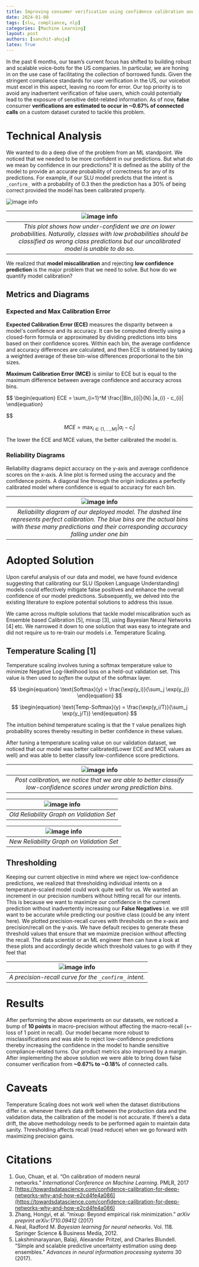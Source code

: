 ```yaml
---
title: Improving consumer verification using confidence calibration and thresholding
date: 2024-01-08
tags: [slu, compliance, nlp]
categories: [Machine Learning]
layout: post
authors: [sanchit-ahuja]
latex: True
---
```


In the past 6 months, our team’s current focus has shifted to building robust and scalable voice-bots for the US companies. In particular, we are honing in on the use case of facilitating the collection of borrowed funds. Given the stringent compliance standards for user verification in the US, our voicebot must excel in this aspect, leaving no room for error. Our top priority is to avoid any inadvertent verification of false users, which could potentially lead to the exposure of sensitive debt-related information. As of now, **false** consumer **verifications are estimated to occur in ~0.67% of connected calls** on a custom dataset curated to tackle this problem. 

# Technical Analysis

We wanted to do a deep dive of the problem from an ML standpoint. We noticed that we needed to be more confident in our predictions. But what do we mean by confidence in our predictions? It is defined as the ability of the model to provide an accurate probability of correctness for any of its predictions. For example, if our SLU model predicts that the intent is `_confirm_` with a probability of 0.3 then the prediction has a 30% of being correct provided the model has been calibrated properly. 

![image info](../assets/images/confidence-calibration-blog/slu-model.png)

| ![image info](../assets/images/confidence-calibration-blog/uncal-score-plot.png) | 
|:--:| 
| *This plot shows how under-confident we are on lower probabilities. Naturally, classes with low probabilities should be classified as wrong class predictions but our uncalibrated model is unable to do so.* |

We realized that **model miscalibration** and rejecting **low confidence prediction** is the major problem that we need to solve. But how do we quantify model calibration?

## Metrics and Diagrams

### Expected and Max Calibration Error

**Expected Calibration Error (ECE)** measures the disparity between a model's confidence and its accuracy. It can be computed directly using a closed-form formula or approximated by dividing predictions into bins based on their confidence scores. Within each bin, the average confidence and accuracy differences are calculated, and then ECE is obtained by taking a weighted average of these bin-wise differences proportional to the bin sizes.

**Maximum Calibration Error (MCE)** is similar to ECE but is equal to the maximum difference between average confidence and accuracy across bins.

$$
\begin{equation}
ECE = \sum_{i=1}^M \frac{|Bin_{i}|}{N}.|a_{i} - c_{i}|
\end{equation}

$$

$$
\begin{equation}
MCE = \max_{i \in \{1,\ldots,M\}} |a_{i} - c_{i}|
\end{equation}
$$

The lower the ECE and MCE values, the better calibrated the model is.

### Reliability Diagrams

Reliability diagrams depict accuracy on the y-axis and average confidence scores on the x-axis. A line plot is formed using the accuracy and the confidence points. A diagonal line through the origin indicates a perfectly calibrated model where confidence is equal to accuracy for each bin. 

| ![image info](../assets/images/confidence-calibration-blog/reliability-graph-deployed.png) | 
|:--:| 
| *Reliability diagram of our deployed model. The dashed line represents perfect calibration. The blue bins are the actual bins with these many predictions and their corresponding accuracy falling under one bin* |

# Adopted Solution

Upon careful analysis of our data and model, we have found evidence suggesting that calibrating our SLU (Spoken Language Understanding) models could effectively mitigate false positives and enhance the overall confidence of our model predictions. Subsequently, we delved into the existing literature to explore potential solutions to address this issue.

We came across multiple solutions that tackle model miscalibration such as Ensemble based Calibration [5], mixup [3], using Bayesian Neural Networks [4] etc. We narrowed it down to one solution that was easy to integrate and did not require us to re-train our models i.e. Temperature Scaling. 

## Temperature Scaling [1]

Temperature scaling involves tuning a softmax temperature value to minimize Negative Log-likelihood loss on a held-out validation set. This value is then used to *soften* the output of the softmax layer. 

$$
\begin{equation}
\text{Softmax}(y) = \frac{\exp(y_i)}{\sum_j \exp(y_j)}
\end{equation}
$$

$$
\begin{equation}
\text{Temp-Softmax}(y) = \frac{\exp(y_i/T)}{\sum_j \exp(y_j/T)}
\end{equation}
$$

The intuition behind temperature scaling is that the `T` value penalizes high probability scores thereby resulting in better confidence in these values.

After tuning a temperature scaling value on our validation dataset, we noticed that our model was better calibrated(Lower ECE and MCE values as well) and was able to better classify low-confidence score predictions.

| ![image info](../assets/images/confidence-calibration-blog/cal-score-plot.png) | 
|:--:| 
| *Post calibration, we notice that we are able to better classify low-confidence scores under wrong prediction bins.* |


| ![image info](../assets/images/confidence-calibration-blog/old_reliability_graph.png) | 
|:--:| 
| *Old Reliability Graph on Validation Set* |

| ![image info](../assets/images/confidence-calibration-blog/new_reliability_graph.png) | 
|:--:| 
| *New Reliability Graph on Validation Set* |


## Thresholding

Keeping our current objective in mind where we reject low-confidence predictions, we realized that thresholding individual intents on a temperature-scaled model could work quite well for us. We wanted an increment in our precision numbers without hitting recall for our intents. This is because we want to maximize our confidence in the current prediction without inadvertently increasing our **False Negatives** i.e. we still want to be accurate while predicting our positive class (could be any intent here). We plotted precision-recall curves with thresholds on the x-axis and precision/recall on the y-axis. We have default recipes to generate these threshold values that ensure that we maximize precision without affecting the recall. The data scientist or an ML engineer then can have a look at these plots and accordingly decide which threshold values to go with if they feel that 

| ![image info](../assets/images/confidence-calibration-blog/precision-recall-curve.png) | 
|:--:| 
| *A precision-recall curve for the `_confirm_` intent.* |

# Results

After performing the above experiments on our datasets, we noticed a bump of ********************10 points******************** in macro-precision without affecting the macro-recall (+-loss of 1 point in recall). Our model became more robust to misclassifications and was able to reject low-confidence predictions thereby increasing the confidence in the model to handle sensitive compliance-related turns. Our product metrics also improved by a margin. After implementing the above solution we were able to bring down false consumer verification from **~0.67% to ~0.18%** of connected calls. 

# Caveats

Temperature Scaling does not work well when the dataset distributions differ i.e. whenever there’s data drift between the production data and the validation data, the calibration of the model is not accurate.  If there’s a data drift, the above methodology needs to be performed again to maintain data sanity. Thresholding affects recall (read reduce) when we go forward with maximizing precision gains.

# Citations

1. Guo, Chuan, et al. “On calibration of modern neural networks.” *International Conference on Machine Learning*. PMLR, 2017
2. [https://towardsdatascience.com/confidence-calibration-for-deep-networks-why-and-how-e2cd4fe4a086](https://towardsdatascience.com/confidence-calibration-for-deep-networks-why-and-how-e2cd4fe4a086)
3. Zhang, Hongyi, et al. “mixup: Beyond empirical risk minimization.” *arXiv preprint arXiv:1710.09412* (2017)
4. Neal, Radford M. *Bayesian learning for neural networks*. Vol. 118. Springer Science & Business Media, 2012.
5. Lakshminarayanan, Balaji, Alexander Pritzel, and Charles Blundell. “Simple and scalable predictive uncertainty estimation using deep ensembles.” *Advances in neural information processing systems* 30 (2017).